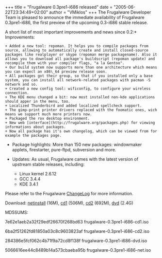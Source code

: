 +++
title = "Frugalware 0.3pre1-i686 released"
date = "2005-06-22T23:34:49+02:00"
author = "VMiklos"
+++
The Frugalware Developer Team is pleased to announce the immediate availability of Frugalware 0.3pre1-i686, the first preview of the upcoming 0.3-i686 stable release.  

 A short list of most important improvements and news since 0.2:* Improvements:  

	+ Added a new tool: repoman. It helps you to compile packages from source, allowing to automatically create and install closed-source packages like realplayer or skype (repoman merge packagename). Also it allows you to download all package's buildscript (repoman update) and recompile them with your compiler flags, "a la Gentoo".
	+ Our build system now supports more than one architecture which means you can expect an x86\_64 preview release soon.
	+ All packages got their group, so that if you installed only a base system, you can install all network-related packages with pacman -S network and so.
	+ Created a new config tool: wificonfig, to configure your wireless connection.
	+ The KDE menu changed a bit: now most installed non-kde applications should apper in the menu, too.
	+ Localized Thunderbird and added localized spellcheck support.
	+ The gimp-print printer drivers replaced with the foomatic ones, wich means we support much more printers now.
	+ Packaged the rox desktop environment.
	+ New web [interface](http://frugalware.org/packages.php) for viewing informations about packages.
	+ Now all package has it's own changelog, which can be viewed from for example the packages page.
* Package highlights: More than 150 new packages: windowmaker applets, firestarter, pure-ftpd, subversion and more.
* Updates: As usual, Frugalware cames with the latest version of upstream stable releases, including:  

	+ Linux kernel 2.6.12
	+ GCC 3.4.4
	+ KDE 3.4.1

  

 Please refer to the Frugalware [ChangeLog](changelog.php) for more information.  

 Download: [netinstall](download.php?url=frugalware-current-iso/frugalware-0.3pre1-i686-net.iso) (16M), [cd1](download.php?url=frugalware-current-iso/frugalware-0.3pre1-i686-cd1.iso) (506M), [cd2](download.php?url=frugalware-current-iso/frugalware-0.3pre1-i686-cd2.iso) (692M), [dvd](download.php?url=frugalware-current-iso/frugalware-0.3pre1-i686-dvd.iso) (2.4G)  

 MD5SUMS:  

7e62e1aeb2a32f29edf26670f268bd63 frugalware-0.3pre1-i686-cd1.iso  

 6ba2f51262fd81850a03c8c9603823af frugalware-0.3pre1-i686-cd2.iso  

 284386e5fcf062c4b71f9a72cd8f138f frugalware-0.3pre1-i686-dvd.iso  

 5066616ee44c8489b14a573cbaeba95b frugalware-0.3pre1-i686-net.iso  

  

